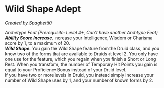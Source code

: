 # Wild Shape Adept
[*Created by Spaghetti0*](https://bio.site/spaghetti0)  

*Archetype Feat (Prerequisite: Level 4+, Can't have another Archtype Feat)*  
***Ability Score Increase.*** Increase your Intelligence, Wisdom or Charisma score by 1, to a maximum of 20.  
***Wild Shape.*** You gain the Wild Shape feature from the Druid class, and you know two of the forms that are available to Druids at level 2. You only have one use for the feature, which you regain when you finish a Short or Long Rest. When you transform, the number of Temporary Hit Points you gain is equal to your Proficiency Bonus instead of your Druid level.  
If you have two or more levels in Druid, you instead simply increase your number of Wild Shape uses by 1, and your number of known forms by 2.